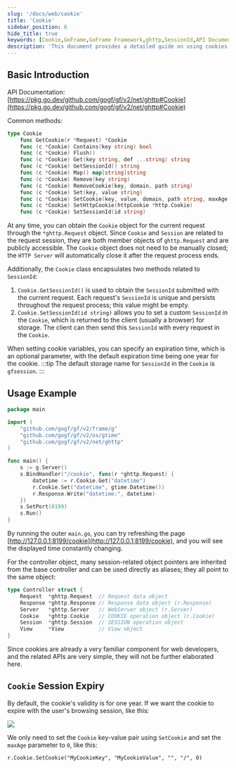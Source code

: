 ```yaml
---
slug: '/docs/web/cookie'
title: 'Cookie'
sidebar_position: 6
hide_title: true
keywords: [Cookie,GoFrame,GoFrame Framework,ghttp,SessionId,API Documentation,SetCookie,HTTP Server,Session,Web Development]
description: 'This document provides a detailed guide on using cookies for session management in the GoFrame framework. The ghttp.Request object makes it easy for developers to get, set, and delete cookies. It also covers obtaining and setting SessionIds, handling cookie expiration times, and the simple methods for inheriting and using session objects in controllers. These features offer powerful tools for web developers to manage user sessions, ensuring flexibility and responsiveness in web applications.'
---
```


## Basic Introduction

API Documentation: [https://pkg.go.dev/github.com/gogf/gf/v2/net/ghttp#Cookie](https://pkg.go.dev/github.com/gogf/gf/v2/net/ghttp#Cookie)

Common methods:

```go
type Cookie
    func GetCookie(r *Request) *Cookie
    func (c *Cookie) Contains(key string) bool
    func (c *Cookie) Flush()
    func (c *Cookie) Get(key string, def ...string) string
    func (c *Cookie) GetSessionId() string
    func (c *Cookie) Map() map[string]string
    func (c *Cookie) Remove(key string)
    func (c *Cookie) RemoveCookie(key, domain, path string)
    func (c *Cookie) Set(key, value string)
    func (c *Cookie) SetCookie(key, value, domain, path string, maxAge time.Duration, httpOnly ...bool)
    func (c *Cookie) SetHttpCookie(httpCookie *http.Cookie)
    func (c *Cookie) SetSessionId(id string)
```

At any time, you can obtain the `Cookie` object for the current request through the `*ghttp.Request` object. Since `Cookie` and `Session` are related to the request session, they are both member objects of `ghttp.Request` and are publicly accessible. The `Cookie` object does not need to be manually closed; the `HTTP Server` will automatically close it after the request process ends.

Additionally, the `Cookie` class encapsulates two methods related to `SessionId`:

1. `Cookie.GetSessionId()` is used to obtain the `SessionId` submitted with the current request. Each request's `SessionId` is unique and persists throughout the request process; this value might be empty.
2. `Cookie.SetSessionId(id string)` allows you to set a custom `SessionId` in the `Cookie`, which is returned to the client (usually a browser) for storage. The client can then send this `SessionId` with every request in the `Cookie`.

When setting cookie variables, you can specify an expiration time, which is an optional parameter, with the default expiration time being one year for the cookie.
:::tip
The default storage name for `SessionId` in the `Cookie` is `gfsession`.
:::
## Usage Example

```go
package main

import (
    "github.com/gogf/gf/v2/frame/g"
    "github.com/gogf/gf/v2/os/gtime"
    "github.com/gogf/gf/v2/net/ghttp"
)

func main() {
    s := g.Server()
    s.BindHandler("/cookie", func(r *ghttp.Request) {
        datetime := r.Cookie.Get("datetime")
        r.Cookie.Set("datetime", gtime.Datetime())
        r.Response.Write("datetime:", datetime)
    })
    s.SetPort(8199)
    s.Run()
}
```

By running the outer `main.go`, you can try refreshing the page [http://127.0.0.1:8199/cookie](http://127.0.0.1:8199/cookie), and you will see the displayed time constantly changing.

For the controller object, many session-related object pointers are inherited from the base controller and can be used directly as aliases; they all point to the same object:

```go
type Controller struct {
    Request  *ghttp.Request  // Request data object
    Response *ghttp.Response // Response data object (r.Response)
    Server   *ghttp.Server   // WebServer object (r.Server)
    Cookie   *ghttp.Cookie   // COOKIE operation object (r.Cookie)
    Session  *ghttp.Session  // SESSION operation object
    View     *View           // View object
}
```

Since cookies are already a very familiar component for web developers, and the related APIs are very simple, they will not be further elaborated here.

## `Cookie` Session Expiry

By default, the cookie's validity is for one year. If we want the cookie to expire with the user's browsing session, like this:

![](/markdown/6aca8ffefa9db267e2a4ecf1423ba6be.png)

We only need to set the `Cookie` key-value pair using `SetCookie` and set the `maxAge` parameter to `0`, like this:

```
r.Cookie.SetCookie("MyCookieKey", "MyCookieValue", "", "/", 0)
```